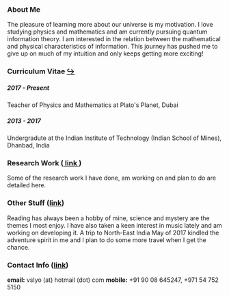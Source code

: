 ### About Me
The pleasure of learning more about our universe is my motivation. I love studying physics and mathematics and am currently pursuing quantum information theory. I am interested in the relation between the mathematical and physical characteristics of information. This journey has pushed me to give up on much of my intuition and only keeps getting more exciting!

### Curriculum Vitae [↪](curriculum-vitae.md)
##### 2017 - Present
Teacher of Physics and Mathematics at Plato's Planet, Dubai

##### 2013 - 2017
Undergradute at the Indian Institute of Technology (Indian School of Mines), Dhanbad, India

### Research Work ([ link ](research-work.md))
Some of the research work I have done, am working on and plan to do are detailed here.

### Other Stuff ([__link__](other-stuff.md))
Reading has always been a hobby of mine, science and mystery are the themes I most enjoy. I have also taken a keen interest in music lately and am working on developing it. A trip to North-East India May of 2017 kindled the adventure spirit in me and I plan to do some more travel when I get the chance.

### Contact Info ([__link__](contact.md))
**email:** vslyo (at) hotmail (dot) com
**mobile:** +91 90 08 645247, +971 54 752 5150
